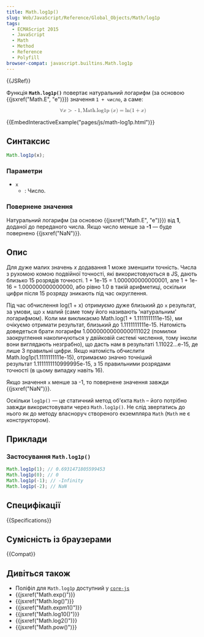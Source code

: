 ```yaml
---
title: Math.log1p()
slug: Web/JavaScript/Reference/Global_Objects/Math/log1p
tags:
  - ECMAScript 2015
  - JavaScript
  - Math
  - Method
  - Reference
  - Polyfill
browser-compat: javascript.builtins.Math.log1p
---
```


{{JSRef}}

Функція **`Math.log1p()`** повертає натуральний логарифм (за основою {{jsxref("Math.E", "e")}}) значення `1 + число`, а саме:

<math display="block"><semantics><mrow><mo>∀</mo>
<mi>x</mi>
<mo>></mo>
<mo>-</mo>
<mn>1</mn>
<mo>,</mo>
<mstyle mathvariant="monospace"><mrow><mo lspace="0em" rspace="thinmathspace">Math.log1p</mo>
<mo stretchy="false">(</mo>
<mi>x</mi>
<mo stretchy="false">)</mo>
</mrow></mstyle><mo>=</mo>
<mo lspace="0em" rspace="0em">ln</mo>
<mo stretchy="false">(</mo>
<mn>1</mn>
<mo>+</mo>
<mi>x</mi>
<mo stretchy="false">)</mo>
</mrow><annotation encoding="TeX">\forall x > -1,
\mathtt{\operatorname{Math.log1p}(x)} = \ln(1 + x)</annotation></semantics></math>

{{EmbedInteractiveExample("pages/js/math-log1p.html")}}

## Синтаксис

```js
Math.log1p(x);
```

### Параметри

- `x`
  - : Число.

### Повернене значення

Натуральний логарифм (за основою {{jsxref("Math.E", "e")}}) від **1**, доданої до переданого числа. Якщо число менше за **-1** — буде повернено {{jsxref("NaN")}}.

## Опис

Для дуже малих значень _x_ додавання 1 може зменшити точність. Числа з рухомою комою подвійної точності, які використовуються в JS, дають близько 15 розрядів точності. 1 + 1e-15
\= 1.000000000000001, але 1 + 1e-16 = 1.000000000000000, або рівно 1.0 в такій арифметиці, оскільки цифри після 15 розряду зникають під час округлення.

Під час обчислення log(1 + x) отримуємо дуже близький до `x` результат, за умови, що `x` малий (саме тому його називають 'натуральним' логарифмом). Коли ми викликаємо Math.log(1 + 1.1111111111e-15), ми очікуємо отримати результат, близький до 1.1111111111e-15. Натомість доведеться брати логарифм 1.00000000000000111022 (помилки заокруглення накопичуються у двійковій системі числення, тому інколи вони виглядають незграбно), що дасть нам в результаті 1.11022...e-15, де лише 3 правильні цифри. Якщо натомість обчислити Math.log1p(1.1111111111e-15), отримаємо значно точніший результат 1.1111111110999995e-15, з 15 правильними розрядами точності (в цьому випадку навіть 16).

Якщо значення `x` менше за -1, то повернене значення завжди {{jsxref("NaN")}}.

Оскільки `log1p()` — це статичний метод об'єкта `Math` – його потрібно завжди використовувати через `Math.log1p()`. Не слід звертатись до нього як до методу власноруч створеного екземпляра `Math` (`Math` не є конструктором).

## Приклади

### Застосування `Math.log1p()`

```js
Math.log1p(1); // 0.6931471805599453
Math.log1p(0); // 0
Math.log1p(-1); // -Infinity
Math.log1p(-2); // NaN
```

## Специфікації

{{Specifications}}

## Сумісність із браузерами

{{Compat}}

## Дивіться також

- Поліфіл для `Math.log1p` доступний у [`core-js`](https://github.com/zloirock/core-js#ecmascript-math)
- {{jsxref("Math.exp()")}}
- {{jsxref("Math.log()")}}
- {{jsxref("Math.expm1()")}}
- {{jsxref("Math.log10()")}}
- {{jsxref("Math.log2()")}}
- {{jsxref("Math.pow()")}}
